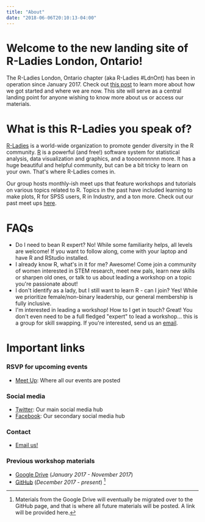```yaml
---
title: "About"
date: "2018-06-06T20:10:13-04:00"
---
```

# Welcome to the new landing site of R-Ladies London, Ontario!

The R-Ladies London, Ontario chapter (aka R-Ladies #LdnOnt) has been in operation since January 2017. Check out [this post](http://theaknowles.com/post/reflection-a-year-of-r-ladies-ldnont/) to learn more about how we got started and where we are now. This site will serve as a central landing point for anyone wishing to know more about us or access our materials.

# What is this R-Ladies you speak of? 
[R-Ladies](rladies.org) is a world-wide organization to promote gender diversity in the R community. [R](https://www.r-project.org/) is a powerful (and free!) software system for statistical analysis, data visualization and graphics, and a toooonnnnnn more. It has a huge beautiful and helpful community, but can be a bit tricky to learn on your own. That's where R-Ladies comes in. 

Our group hosts monthly-ish meet ups that feature workshops and tutorials on various topics related to R. Topics in the past have included learning to make plots, R for SPSS users, R in Industry, and a ton more. Check out our past meet ups [here](https://www.meetup.com/rladies-ldnont/events/past/). 

# FAQs

- Do I need to bean R expert? No! While some familiarity helps, all levels are welcome! If you want to follow along, come with your laptop and have R and RStudio installed. 
- I already know R, what's in it for me? Awesome! Come join a community of women interested in STEM research, meet new pals, learn new skills or sharpen old ones, or talk to us about leading a workshop on a topic you're passionate about!
- I don't identify as a lady, but I still want to learn R - can I join? Yes! While we prioritize female/non-binary leadership, our general membership is fully inclusive.
- I'm interested in leading a workshop! How to I get in touch? Great! You don't even need to be a full fledged "expert" to lead a workshop... this is a group for skill swapping. If you're interested, send us an [email](ldnont@rladies.org).


# Important links

### RSVP for upcoming events
- [Meet Up](https://www.meetup.com/rladies-ldnont/): Where all our events are posted

### Social media
- [Twitter](https://twitter.com/rladiesldnont): Our main social media hub
- [Facebook](https://www.facebook.com/rladiesldnont/): Our secondary social media hub

### Contact
- [Email us!](ldnont@rladies.org)


### Previous workshop materials
- [Google Drive](https://drive.google.com/drive/folders/0BzCQiZLG7vQmVm9ISndsRzllbTA?usp=sharing) (*January 2017 - November 2017*)
- [GitHub](https://github.com/rladies/meetup-presentations_london_ontario) (*December 2017 - present*) [^1]

[^1]: Materials from the Google Drive will eventually be migrated over to the GitHub page, and that is where all future materials will be posted. A link will be provided here.
